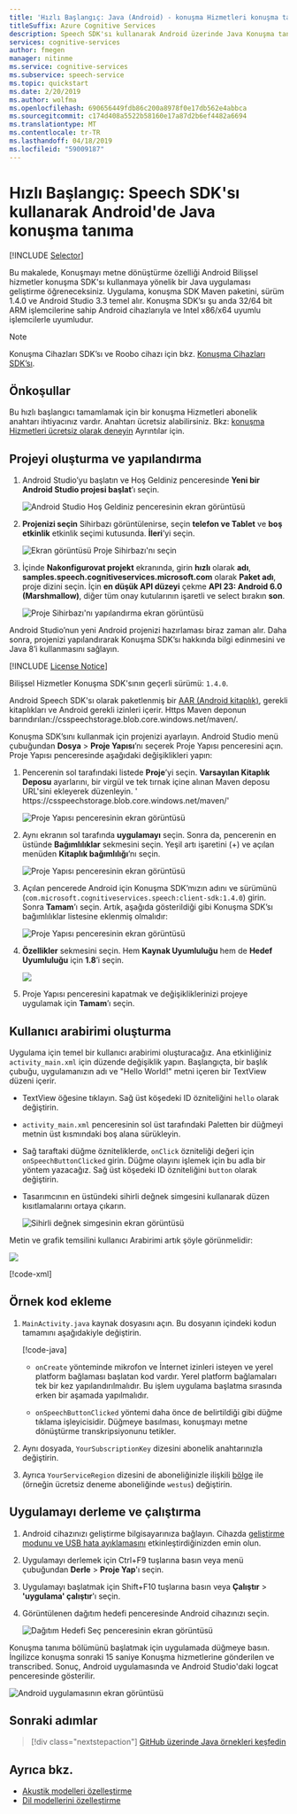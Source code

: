 ```yaml
---
title: 'Hızlı Başlangıç: Java (Android) - konuşma Hizmetleri konuşma tanıma'
titleSuffix: Azure Cognitive Services
description: Speech SDK'sı kullanarak Android üzerinde Java Konuşma tanımayı öğrenmesine
services: cognitive-services
author: fmegen
manager: nitinme
ms.service: cognitive-services
ms.subservice: speech-service
ms.topic: quickstart
ms.date: 2/20/2019
ms.author: wolfma
ms.openlocfilehash: 690656449fdb86c200a8978f0e17db562e4abbca
ms.sourcegitcommit: c174d408a5522b58160e17a87d2b6ef4482a6694
ms.translationtype: MT
ms.contentlocale: tr-TR
ms.lasthandoff: 04/18/2019
ms.locfileid: "59009187"
---
```

# <a name="quickstart-recognize-speech-in-java-on-android-by-using-the-speech-sdk"></a>Hızlı Başlangıç: Speech SDK'sı kullanarak Android'de Java konuşma tanıma

[!INCLUDE [Selector](../../../includes/cognitive-services-speech-service-quickstart-selector.md)]

Bu makalede, Konuşmayı metne dönüştürme özelliği Android Bilişsel hizmetler konuşma SDK'sı kullanmaya yönelik bir Java uygulaması geliştirme öğreneceksiniz.
Uygulama, konuşma SDK Maven paketini, sürüm 1.4.0 ve Android Studio 3.3 temel alır.
Konuşma SDK’sı şu anda 32/64 bit ARM işlemcilerine sahip Android cihazlarıyla ve Intel x86/x64 uyumlu işlemcilerle uyumludur.

> [!NOTE]
> Konuşma Cihazları SDK’sı ve Roobo cihazı için bkz. [Konuşma Cihazları SDK’sı](speech-devices-sdk.md).

## <a name="prerequisites"></a>Önkoşullar

Bu hızlı başlangıcı tamamlamak için bir konuşma Hizmetleri abonelik anahtarı ihtiyacınız vardır. Anahtarı ücretsiz alabilirsiniz. Bkz: [konuşma Hizmetleri ücretsiz olarak deneyin](get-started.md) Ayrıntılar için.

## <a name="create-and-configure-a-project"></a>Projeyi oluşturma ve yapılandırma

1. Android Studio’yu başlatın ve Hoş Geldiniz penceresinde **Yeni bir Android Studio projesi başlat**’ı seçin.

    ![Android Studio Hoş Geldiniz penceresinin ekran görüntüsü](media/sdk/qs-java-android-01-start-new-android-studio-project.png)

1. **Projenizi seçin** Sihirbazı görüntülenirse, seçin **telefon ve Tablet** ve **boş etkinlik** etkinlik seçimi kutusunda. **İleri**’yi seçin.

   ![Ekran görüntüsü Proje Sihirbazı'nı seçin](media/sdk/qs-java-android-02-target-android-devices.png)

1. İçinde **Nakonfigurovat projekt** ekranında, girin **hızlı** olarak **adı**, **samples.speech.cognitiveservices.microsoft.com** olarak **Paket adı**, proje dizini seçin. İçin **en düşük API düzeyi** çekme **API 23: Android 6.0 (Marshmallow)**, diğer tüm onay kutularının işaretli ve select bırakın **son**.

   ![Proje Sihirbazı'nı yapılandırma ekran görüntüsü](media/sdk/qs-java-android-03-create-android-project.png)

Android Studio’nun yeni Android projenizi hazırlaması biraz zaman alır. Daha sonra, projenizi yapılandırarak Konuşma SDK’sı hakkında bilgi edinmesini ve Java 8’i kullanmasını sağlayın.

[!INCLUDE [License Notice](../../../includes/cognitive-services-speech-service-license-notice.md)]

Bilişsel Hizmetler Konuşma SDK'sının geçerli sürümü: `1.4.0`.

Android Speech SDK'sı olarak paketlenmiş bir [AAR (Android kitaplık)](https://developer.android.com/studio/projects/android-library), gerekli kitaplıkları ve Android gerekli izinleri içerir.
Https Maven deponun barındırılan:\//csspeechstorage.blob.core.windows.net/maven/.

Konuşma SDK’sını kullanmak için projenizi ayarlayın. Android Studio menü çubuğundan **Dosya** > **Proje Yapısı**’nı seçerek Proje Yapısı penceresini açın. Proje Yapısı penceresinde aşağıdaki değişiklikleri yapın:

1. Pencerenin sol tarafındaki listede **Proje**’yi seçin. **Varsayılan Kitaplık Deposu** ayarlarını, bir virgül ve tek tırnak içine alınan Maven deposu URL'sini ekleyerek düzenleyin. ' https:\//csspeechstorage.blob.core.windows.net/maven/'

   ![Proje Yapısı penceresinin ekran görüntüsü](media/sdk/qs-java-android-06-add-maven-repository.png)

1. Aynı ekranın sol tarafında **uygulamayı** seçin. Sonra da, pencerenin en üstünde **Bağımlılıklar** sekmesini seçin. Yeşil artı işaretini (+) ve açılan menüden **Kitaplık bağımlılığı**’nı seçin.

   ![Proje Yapısı penceresinin ekran görüntüsü](media/sdk/qs-java-android-07-add-module-dependency.png)

1. Açılan pencerede Android için Konuşma SDK’mızın adını ve sürümünü (`com.microsoft.cognitiveservices.speech:client-sdk:1.4.0`) girin. Sonra **Tamam**’ı seçin.
   Artık, aşağıda gösterildiği gibi Konuşma SDK’sı bağımlılıklar listesine eklenmiş olmalıdır:

   ![Proje Yapısı penceresinin ekran görüntüsü](media/sdk/qs-java-android-08-dependency-added-1.0.0.png)

1. **Özellikler** sekmesini seçin. Hem **Kaynak Uyumluluğu** hem de **Hedef Uyumluluğu** için **1.8**’i seçin.

   ![](media/sdk/qs-java-android-09-dependency-added.png)

1. Proje Yapısı penceresini kapatmak ve değişikliklerinizi projeye uygulamak için **Tamam**’ı seçin.

## <a name="create-user-interface"></a>Kullanıcı arabirimi oluşturma

Uygulama için temel bir kullanıcı arabirimi oluşturacağız. Ana etkinliğiniz `activity_main.xml` için düzende değişiklik yapın. Başlangıçta, bir başlık çubuğu, uygulamanızın adı ve "Hello World!" metni içeren bir TextView düzeni içerir.

* TextView öğesine tıklayın. Sağ üst köşedeki ID özniteliğini `hello` olarak değiştirin.

* `activity_main.xml` penceresinin sol üst tarafındaki Paletten bir düğmeyi metnin üst kısmındaki boş alana sürükleyin.

* Sağ taraftaki düğme özniteliklerde, `onClick` özniteliği değeri için `onSpeechButtonClicked` girin. Düğme olayını işlemek için bu adla bir yöntem yazacağız.  Sağ üst köşedeki ID özniteliğini `button` olarak değiştirin.

* Tasarımcının en üstündeki sihirli değnek simgesini kullanarak düzen kısıtlamalarını ortaya çıkarın.

  ![Sihirli değnek simgesinin ekran görüntüsü](media/sdk/qs-java-android-10-infer-layout-constraints.png)

Metin ve grafik temsilini kullanıcı Arabirimi artık şöyle görünmelidir:

![](media/sdk/qs-java-android-11-gui.png)

[!code-xml[](~/samples-cognitive-services-speech-sdk/quickstart/java-android/app/src/main/res/layout/activity_main.xml)]

## <a name="add-sample-code"></a>Örnek kod ekleme

1. `MainActivity.java` kaynak dosyasını açın. Bu dosyanın içindeki kodun tamamını aşağıdakiyle değiştirin.

   [!code-java[](~/samples-cognitive-services-speech-sdk/quickstart/java-android/app/src/main/java/com/microsoft/cognitiveservices/speech/samples/quickstart/MainActivity.java#code)]

   * `onCreate` yönteminde mikrofon ve İnternet izinleri isteyen ve yerel platform bağlaması başlatan kod vardır. Yerel platform bağlamaları tek bir kez yapılandırılmalıdır. Bu işlem uygulama başlatma sırasında erken bir aşamada yapılmalıdır.

   * `onSpeechButtonClicked` yöntemi daha önce de belirtildiği gibi düğme tıklama işleyicisidir. Düğmeye basılması, konuşmayı metne dönüştürme transkripsiyonunu tetikler.

1. Aynı dosyada, `YourSubscriptionKey` dizesini abonelik anahtarınızla değiştirin.

1. Ayrıca `YourServiceRegion` dizesini de aboneliğinizle ilişkili [bölge](regions.md) ile (örneğin ücretsiz deneme aboneliğinde `westus`) değiştirin.

## <a name="build-and-run-the-app"></a>Uygulamayı derleme ve çalıştırma

1. Android cihazınızı geliştirme bilgisayarınıza bağlayın. Cihazda [geliştirme modunu ve USB hata ayıklamasını](https://developer.android.com/studio/debug/dev-options) etkinleştirdiğinizden emin olun.

1. Uygulamayı derlemek için Ctrl+F9 tuşlarına basın veya menü çubuğundan **Derle** > **Proje Yap**'ı seçin.

1. Uygulamayı başlatmak için Shift+F10 tuşlarına basın veya **Çalıştır** > **'uygulama' çalıştır**'ı seçin.

1. Görüntülenen dağıtım hedefi penceresinde Android cihazınızı seçin.

   ![Dağıtım Hedefi Seç penceresinin ekran görüntüsü](media/sdk/qs-java-android-12-deploy.png)

Konuşma tanıma bölümünü başlatmak için uygulamada düğmeye basın. İngilizce konuşma sonraki 15 saniye Konuşma hizmetlerine gönderilen ve transcribed. Sonuç, Android uygulamasında ve Android Studio'daki logcat penceresinde gösterilir.

![Android uygulamasının ekran görüntüsü](media/sdk/qs-java-android-13-gui-on-device.png)

## <a name="next-steps"></a>Sonraki adımlar

> [!div class="nextstepaction"]
> [GitHub üzerinde Java örnekleri keşfedin](https://aka.ms/csspeech/samples)

## <a name="see-also"></a>Ayrıca bkz.

- [Akustik modelleri özelleştirme](how-to-customize-acoustic-models.md)
- [Dil modellerini özelleştirme](how-to-customize-language-model.md)
